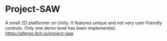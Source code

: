 # Project-SAW
A small 2D platformer on Unity. It features unique and not very user-friendly controls. Only one demo level has been implemented. https://afergo.itch.io/project-saw
